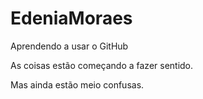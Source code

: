 # EdeniaMoraes
 Aprendendo a usar o GitHub

 As coisas estão começando a fazer sentido.

 Mas ainda estão meio confusas.
